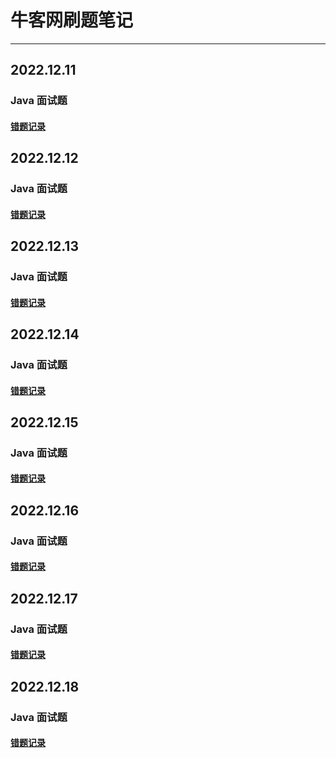 # 牛客网刷题笔记

---

## 2022.12.11

### Java 面试题

#### [错题记录](src/main/interview/java/2022-12-11/record.md)

## 2022.12.12

### Java 面试题

#### [错题记录](src/main/interview/java/2022-12-12/record.md)

## 2022.12.13

### Java 面试题

#### [错题记录](src/main/interview/java/2022-12-13/record.md)

## 2022.12.14

### Java 面试题

#### [错题记录](src/main/interview/java/2022-12-14/record.md)

## 2022.12.15

### Java 面试题

#### [错题记录](src/main/interview/java/2022-12-15/record.md)

## 2022.12.16

### Java 面试题

#### [错题记录](src/main/interview/java/2022-12-16/record.md)

## 2022.12.17

### Java 面试题

#### [错题记录](src/main/interview/java/2022-12-17/record.md)

## 2022.12.18

### Java 面试题

#### [错题记录](src/main/interview/java/2022-12-18/record.md)

